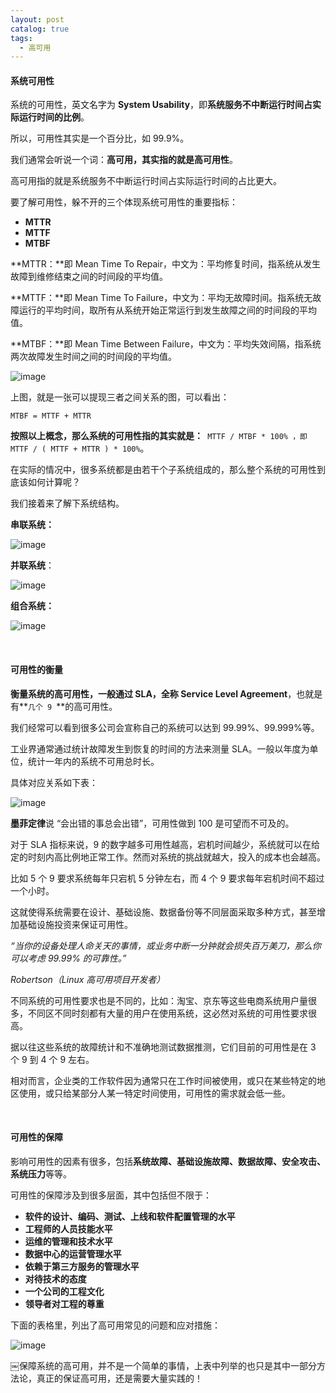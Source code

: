 ```yaml
---
layout: post
catalog: true
tags:
  - 高可用
---
```

#### 系统可用性

系统的可用性，英文名字为 **System Usability**，即**系统服务不中断运行时间占实际运行时间的比例**。

所以，可用性其实是一个百分比，如 99.9%。

我们通常会听说一个词：**高可用，其实指的就是高可用性**。

高可用指的就是系统服务不中断运行时间占实际运行时间的占比更大。

要了解可用性，躲不开的三个体现系统可用性的重要指标：

- **MTTR**
- **MTTF**
- **MTBF**

**MTTR：**即 Mean Time To Repair，中文为：平均修复时间，指系统从发生故障到维修结束之间的时间段的平均值。

**MTTF：**即 Mean Time To Failure，中文为：平均无故障时间。指系统无故障运行的平均时间，取所有从系统开始正常运行到发生故障之间的时间段的平均值。

**MTBF：**即 Mean Time Between Failure，中文为：平均失效间隔，指系统两次故障发生时间之间的时间段的平均值。

![image](http://upload-images.jianshu.io/upload_images/6943526-a4ba0a210989c12c?imageMogr2/auto-orient/strip%7CimageView2/2/w/1240)

上图，就是一张可以提现三者之间关系的图，可以看出：

```
MTBF = MTTF + MTTR
```

**按照以上概念，那么系统的可用性指的其实就是：**` MTTF / MTBF * 100% ，即 MTTF / ( MTTF + MTTR ) * 100%`。

在实际的情况中，很多系统都是由若干个子系统组成的，那么整个系统的可用性到底该如何计算呢？

我们接着来了解下系统结构。

**串联系统：**

![image](http://upload-images.jianshu.io/upload_images/6943526-150bed447ac11355?imageMogr2/auto-orient/strip%7CimageView2/2/w/1240)

**并联系统**：

![image](http://upload-images.jianshu.io/upload_images/6943526-97aa5501ace9581c?imageMogr2/auto-orient/strip%7CimageView2/2/w/1240)

**组合系统：**

![image](http://upload-images.jianshu.io/upload_images/6943526-9c2fb2ee9e2bf51b?imageMogr2/auto-orient/strip%7CimageView2/2/w/1240)

<br/>

#### 可用性的衡量

**衡量系统的高可用性，一般通过 SLA，全称 Service Level Agreement**，也就是有**`几个 9 `**的高可用性。

我们经常可以看到很多公司会宣称自己的系统可以达到 99.99%、99.999%等。

工业界通常通过统计故障发生到恢复的时间的方法来测量 SLA。一般以年度为单位，统计一年内的系统不可用总时长。

具体对应关系如下表：

![image](http://upload-images.jianshu.io/upload_images/6943526-53f70c10d1e6548b?imageMogr2/auto-orient/strip%7CimageView2/2/w/1240)

**墨菲定律**说 “会出错的事总会出错”，可用性做到 100 是可望而不可及的。

对于 SLA 指标来说，9 的数字越多可用性越高，宕机时间越少，系统就可以在给定的时刻内高比例地正常工作。然而对系统的挑战就越大，投入的成本也会越高。 

比如 5 个 9 要求系统每年只宕机 5 分钟左右，而 4 个 9 要求每年宕机时间不超过一个小时。

这就使得系统需要在设计、基础设施、数据备份等不同层面采取多种方式，甚至增加基础设施投资来保证可用性。

*“当你的设备处理人命关天的事情，或业务中断一分钟就会损失百万美刀，那么你可以考虑 99.99% 的可靠性。”* 

*Robertson（Linux 高可用项目开发者）*

不同系统的可用性要求也是不同的，比如：淘宝、京东等这些电商系统用户量很多，不同区不同时刻都有大量的用户在使用系统，这必然对系统的可用性要求很高。

据以往这些系统的故障统计和不准确地测试数据推测，它们目前的可用性是在 3 个 9 到 4 个 9 左右。

相对而言，企业类的工作软件因为通常只在工作时间被使用，或只在某些特定的地区使用，或只给某部分人某一特定时间使用，可用性的需求就会低一些。

<br/>

#### 可用性的保障

影响可用性的因素有很多，包括**系统故障、基础设施故障、数据故障、安全攻击、系统压力**等等。

可用性的保障涉及到很多层面，其中包括但不限于：

- **软件的设计、编码、测试、上线和软件配置管理的水平**
- **工程师的人员技能水平**
- **运维的管理和技术水平**
- **数据中心的运营管理水平**
- **依赖于第三方服务的管理水平**
- **对待技术的态度**
- **一个公司的工程文化**
- **领导者对工程的尊重**

下面的表格里，列出了高可用常见的问题和应对措施：

![image](http://upload-images.jianshu.io/upload_images/6943526-227037461da6bbbe?imageMogr2/auto-orient/strip%7CimageView2/2/w/1240)

￼保障系统的高可用，并不是一个简单的事情，上表中列举的也只是其中一部分方法论，真正的保证高可用，还是需要大量实践的！
